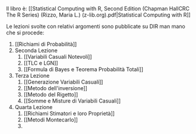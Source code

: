 Il libro è: [[Statistical Computing with R, Second Edition (Chapman  HallCRC The R Series) (Rizzo, Maria L.) (z-lib.org).pdf|Statistical Computing with R]]

Le lezioni svolte con relativi argomenti sono pubblicate su DIR man mano che si procede:
1. [[Richiami di Probabilità]]
2. Seconda Lezione
	1. [[Variabili Casuali Notevoli]]
	2. [[TLC e LGN]]
	3. [[Formula di Bayes e Teorema Probabilità Totali]]
3. Terza Lezione
	1. [[Generazione Variabili Casuali]]
	2. [[Metodo dell'inversione]]
	3. [[Metodo del Rigetto]]
	4. [[Somme e Misture di Variabili Casuali]]
4. Quarta Lezione
	1. [[Richiami Stimatori e loro Proprietà]]
	2. [[Metodi Montecarlo]]
	3. 


